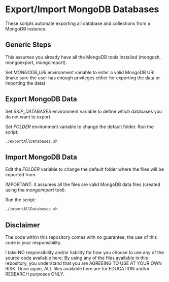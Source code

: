 # Export/Import MongoDB Databases

These scripts automate exporting all database and collections from a MongoDB instance.

## Generic Steps

This assumes you already have all the MongoDB tools installed (mongosh, mongoexport, mongoimport).

Set _MONGODB_URI_ environment variable to enter a valid MongoDB URI (make sure the user has enough privileges either for exporting the data or importing the data)

## Export MongoDB Data

Set _SKIP_DATABASES_ environment variable to define which databases you do not want to export.

Set _FOLDER_ environment variable to change the default folder.
Run the script:

```bash
./exportAllDatabases.sh
```

## Import MongoDB Data

Edit the _FOLDER_ variable to change the default folder where the files will be imported from.

IMPORTANT: it assumes all the files are valid MongoDB data files (created using the _mongoimport_ tool).

Run the script:

```bash
./importAllDatabases.sh
```

## Disclaimer

The code within this repository comes with no guarantee, the use of this code is your responsibility.

I take NO responsibility and/or liability for how you choose to use any of the source code available here. By using any of the files available in this repository, you understand that you are AGREEING TO USE AT YOUR OWN RISK. Once again, ALL files available here are for EDUCATION and/or RESEARCH purposes ONLY.
